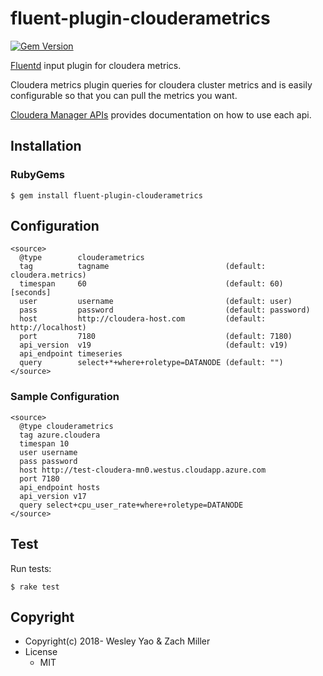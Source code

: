 # fluent-plugin-clouderametrics
[![Gem Version](https://badge.fury.io/rb/fluent-plugin-clouderametrics.svg)](https://badge.fury.io/rb/fluent-plugin-clouderametrics)

[Fluentd](https://fluentd.org/) input plugin for cloudera metrics.

Cloudera metrics plugin queries for cloudera cluster metrics and is easily configurable so that you can pull the metrics you want.

[Cloudera Manager APIs](https://cloudera.github.io/cm_api/apidocs/v19/index.html/) provides documentation on how to use each api.

## Installation

### RubyGems

```
$ gem install fluent-plugin-clouderametrics
```

## Configuration

```
<source>
  @type        clouderametrics
  tag          tagname                          (default: cloudera.metrics)
  timespan     60                               (default: 60) [seconds]
  user         username                         (default: user)
  pass         password                         (default: password)
  host         http://cloudera-host.com         (default: http://localhost)
  port         7180                             (default: 7180)
  api_version  v19                              (default: v19)
  api_endpoint timeseries
  query        select+*+where+roletype=DATANODE (default: "")
</source>

```

### Sample Configuration

```
<source>
  @type clouderametrics
  tag azure.cloudera
  timespan 10
  user username
  pass password
  host http://test-cloudera-mn0.westus.cloudapp.azure.com
  port 7180
  api_endpoint hosts
  api_version v17
  query select+cpu_user_rate+where+roletype=DATANODE
</source>
```

## Test

Run tests:

```
$ rake test
```

## Copyright

* Copyright(c) 2018- Wesley Yao & Zach Miller
* License
  * MIT
